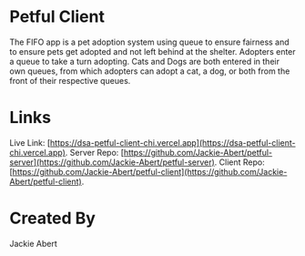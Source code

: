 # Petful Client

The FIFO app is a pet adoption system using queue to ensure fairness and to ensure pets get adopted and not left behind at the shelter. Adopters enter a queue to take a turn adopting. Cats and Dogs are both entered in their own queues, from which adopters can adopt a cat, a dog, or both from the front of their respective queues.
<br />

# Links

Live Link: [https://dsa-petful-client-chi.vercel.app](https://dsa-petful-client-chi.vercel.app).
Server Repo: [https://github.com/Jackie-Abert/petful-server](https://github.com/Jackie-Abert/petful-server).
Client Repo: [https://github.com/Jackie-Abert/petful-client](https://github.com/Jackie-Abert/petful-client).
<br />

# Created By

Jackie Abert